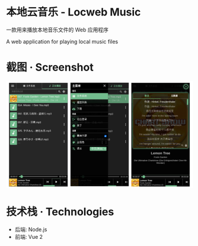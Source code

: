 # 本地云音乐 - Locweb Music

一款用来播放本地音乐文件的 Web 应用程序

A web application for playing local music files

# 截图 · Screenshot

![img](./preview.png)

# 技术栈 · Technologies

- 后端: Node.js
- 前端: Vue 2
